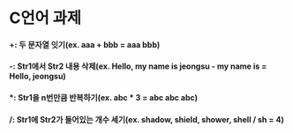 # C언어 과제

#### +: 두 문자열 잇기(ex. aaa + bbb = aaa bbb)
#### -: Str1에서 Str2 내용 삭제(ex. Hello, my name is jeongsu - my name is = Hello, jeongsu)
#### *: Str1을 n번만큼 반복하기(ex. abc * 3 = abc abc abc)
#### /: Str1에 Str2가 들어있는 개수 세기(ex. shadow, shield, shower, shell / sh = 4)
